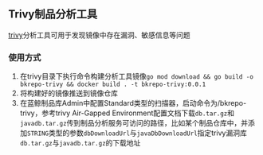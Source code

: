## Trivy制品分析工具

[trivy](https://github.com/aquasecurity/trivy)分析工具可用于发现镜像中存在漏洞、敏感信息等问题

### 使用方式

1. 在trivy目录下执行命令构建分析工具镜像`go mod download && go build -o bkrepo-trivy && docker build . -t bkrepo-trivy:0.0.1`
2. 将构建好的镜像推送到镜像仓库
3. 在蓝鲸制品库Admin中配置Standard类型的扫描器，启动命令为/bkrepo-trivy，参考trivy Air-Gapped Environment配置文档下载`db.tar.gz`和`javadb.tar.gz`传到制品分析服务可访问的路径，比如某个制品仓库中，并添加`STRING`类型的参数`dbDownloadUrl`与`javaDbDownloadUrl`指定trivy漏洞库`db.tar.gz`与`javadb.tar.gz`的下载地址
